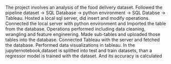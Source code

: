 The project involves an analysis of the food delivery dataset. Followed the pipeline dataset -> SQL Database -> python environment -> SQL Databse -> Tableau. Hosted a local sql server, did insert and modify operations. Connected the local server with python environment and Imported the table from the database. Operations performed including data cleaning, wrangling and feature engineering. Made sub-tables and uploaded those tables into the database. Connected Tableau with the server and fetched the database. Performed data visualizations in tableau. In the jupyternotebook,dataset is splitted into test and train datasets, than a regressor model is trained with the dataset. And its accuracy is calculated
